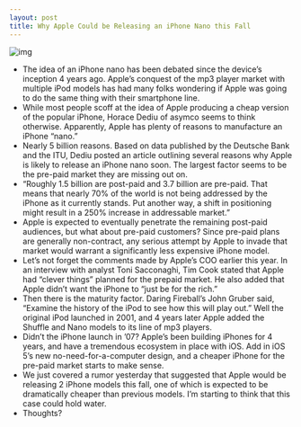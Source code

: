 ```yaml
---
layout: post
title: Why Apple Could be Releasing an iPhone Nano this Fall
---
```

![img](http://media.idownloadblog.com/wp-content/uploads/2011/03/iphone-nano-new.png)
* The idea of an iPhone nano has been debated since the device’s inception 4 years ago. Apple’s conquest of the mp3 player market with multiple iPod models has had many folks wondering if Apple was going to do the same thing with their smartphone line.
* While most people scoff at the idea of Apple producing a cheap version of the popular iPhone, Horace Dediu of asymco seems to think otherwise. Apparently, Apple has plenty of reasons to manufacture an iPhone “nano.”
* Nearly 5 billion reasons. Based on data published by the Deutsche Bank and the ITU, Dediu posted an article outlining several reasons why Apple is likely to release an iPhone nano soon. The largest factor seems to be the pre-paid market they are missing out on.
* “Roughly 1.5 billion are post-paid and 3.7 billion are pre-paid. That means that nearly 70% of the world is not being addressed by the iPhone as it currently stands. Put another way, a shift in positioning might result in a 250% increase in addressable market.”
* Apple is expected to eventually penetrate the remaining post-paid audiences, but what about pre-paid customers? Since pre-paid plans are generally non-contract, any serious attempt by Apple to invade that market would warrant a significantly less expensive iPhone model.
* Let’s not forget the comments made by Apple’s COO earlier this year. In an interview with analyst Toni Sacconaghi, Tim Cook stated that Apple had “clever things” planned for the prepaid market. He also added that Apple didn’t want the iPhone to “just be for the rich.”
* Then there is the maturity factor. Daring Fireball’s John Gruber said, “Examine the history of the iPod to see how this will play out.” Well the original iPod launched in 2001, and 4 years later Apple added the Shuffle and Nano models to its line of mp3 players.
* Didn’t the iPhone launch in ’07? Apple’s been building iPhones for 4 years, and have a tremendous ecosystem in place with iOS. Add in iOS 5’s new no-need-for-a-computer design, and a cheaper iPhone for the pre-paid market starts to make sense.
* We just covered a rumor yesterday that suggested that Apple would be releasing 2 iPhone models this fall, one of which is expected to be dramatically cheaper than previous models. I’m starting to think that this case could hold water.
* Thoughts?

